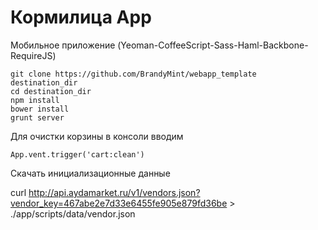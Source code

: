 Кормилица App
=============

Мобильное приложение (Yeoman-CoffeeScript-Sass-Haml-Backbone-RequireJS)

    git clone https://github.com/BrandyMint/webapp_template destination_dir
    cd destination_dir
    npm install
    bower install
    grunt server

Для очистки корзины в консоли вводим

    App.vent.trigger('cart:clean')

Скачать инициализационные данные

   curl http://api.aydamarket.ru/v1/vendors.json?vendor_key=467abe2e7d33e6455fe905e879fd36be > ./app/scripts/data/vendor.json
